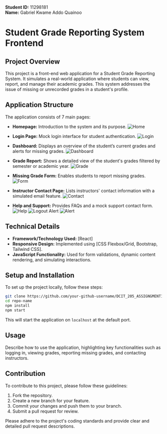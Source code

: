 **Student ID:** 11298181 <br>
**Name:** Gabriel Kwame Addo Quainoo

# Student Grade Reporting System Frontend

## Project Overview

This project is a front-end web application for a Student Grade Reporting System. It simulates a real-world application where students can view, report, and manage their academic grades. This system addresses the issue of missing or unrecorded grades in a student's profile.

## Application Structure

The application consists of 7 main pages:

- **Homepage:** Introduction to the system and its purpose.
 ![Home](https://github.com/Gabby-Tech1/grading-system/assets/149122552/c67174e1-9ec1-4f08-913f-658179a055c8)

- **Login Page:** Mock login interface for student authentication.
 ![Login](https://github.com/Gabby-Tech1/grading-system/assets/149122552/09239e6f-f8e5-4144-af18-8cde41ab6d29)

- **Dashboard:** Displays an overview of the student’s current grades and alerts for missing grades.
 ![Dashboard](https://github.com/Gabby-Tech1/grading-system/assets/149122552/481f8052-aea7-450d-be57-3405540e72dc)

- **Grade Report:** Shows a detailed view of the student's grades filtered by semester or academic year.
 ![Grade](https://github.com/Gabby-Tech1/grading-system/assets/149122552/1ce1134b-9958-4c89-bcd3-e134324b99a2)

- **Missing Grade Form:** Enables students to report missing grades.
  ![Form](https://github.com/Gabby-Tech1/grading-system/assets/149122552/021919b3-cb13-40fb-b591-9bc0005f3f8b)

- **Instructor Contact Page:** Lists instructors' contact information with a simulated email feature.
 ![Contact](https://github.com/Gabby-Tech1/grading-system/assets/149122552/ea4e1845-4ce3-4e67-83b4-6c2be782eed0)

- **Help and Support:** Provides FAQs and a mock support contact form.
 ![Help](https://github.com/Gabby-Tech1/grading-system/assets/149122552/e101528f-9883-4611-a8aa-5d2652440a94)
 ![Logout Alert](https://github.com/Gabby-Tech1/grading-system/assets/149122552/f183de47-ebf9-4f20-a04c-19585d131676)
 ![Alert](https://github.com/Gabby-Tech1/grading-system/assets/149122552/9f1edb21-3a73-423f-95de-16a20c4fbf32)




## Technical Details

- **Framework/Technology Used:** [React]
- **Responsive Design:** Implemented using [CSS Flexbox/Grid, Bootstrap, Tailwind CSS].
- **JavaScript Functionality:** Used for form validations, dynamic content rendering, and simulating interactions.

## Setup and Installation

To set up the project locally, follow these steps:

```bash
git clone https://github.com/your-github-username/DCIT_205_ASSIGNGMENT1.git
cd repo-name
npm install
npm start
```

This will start the application on `localhost` at the default port.

## Usage

Describe how to use the application, highlighting key functionalities such as logging in, viewing grades, reporting missing grades, and contacting instructors.

## Contribution

To contribute to this project, please follow these guidelines:

1. Fork the repository.
2. Create a new branch for your feature.
3. Commit your changes and push them to your branch.
4. Submit a pull request for review.

Please adhere to the project's coding standards and provide clear and detailed pull request descriptions.
